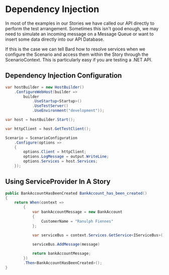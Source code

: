# Dependency Injection

In most of the examples in our Stories we have called our API directly to perform the test arrangement. Sometimes this isn't good enough, we may need to simulate an incoming message on a Message Queue or want to insert some data directly into our API Database.

If this is the case we can tell Bard how to resolve services when we configure the Scenario and access them within the Story through the ScenarioContext. This is particularly easy if you are testing a .NET API.

## Dependency Injection Configuration

```csharp
var hostBuilder = new HostBuilder()
    .ConfigureWebHost(builder =>
        builder
            .UseStartup<Startup>()
            .UseTestServer()
            .UseEnvironment("development"));

var host = hostBuilder.Start();

var httpClient = host.GetTestClient();

Scenario = ScenarioConfiguration
    .Configure(options =>
    {
        options.Client = httpClient;
        options.LogMessage = output.WriteLine;
        options.Services = host.Services;
    });
```

## Using ServiceProvider In A Story

```csharp
public BankAccountHasBeenCreated BankAccount_has_been_created()
{
    return When(context =>
        {
            var bankAccountMessage = new BankAccount
            {
                CustomerName = "Ranulph Fiennes"
            };

            var serviceBus = context.Services.GetService<IServiceBus>()
            
            serviceBus.AddMessage(message)

            return bankAccountMessage; 
        })
        .Then<BankAccountHasBeenCreated>();
}
```

